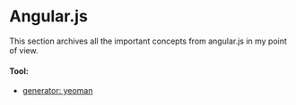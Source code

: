 # Angular.js



This section archives all the important concepts from angular.js in my point of view.

#### Tool:
* [generator: yeoman](https://github.com/yeoman/generator-angular)